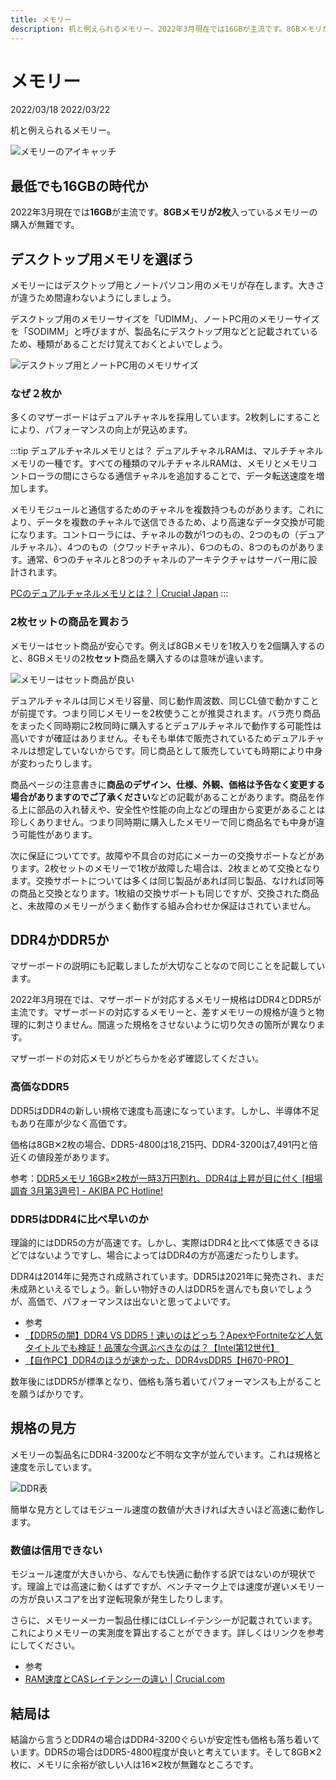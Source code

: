 ```yaml
---
title: メモリー
description: 机と例えられるメモリー。2022年3月現在では16GBが主流です。8GBメモリが2枚入っているメモリーの購入が無難です。
---
```


# メモリー

<div class="custom-date">
  <i class="far fa-calendar"></i>2022/03/18
  <i class="fas fa-undo-alt"></i>2022/03/22
</div>

<ClientOnly>
  <CallInFeedAdsense />
</ClientOnly>

机と例えられるメモリー。

<img :src="$withBase('/images/docs/memory/memory_eye_catch.png')" alt="メモリーのアイキャッチ" class="img-center">

## 最低でも16GBの時代か

2022年3月現在では**16GB**が主流です。**8GBメモリが2枚**入っているメモリーの購入が無難です。

## デスクトップ用メモリを選ぼう

メモリーにはデスクトップ用とノートパソコン用のメモリが存在します。大きさが違うため間違わないようにしましょう。

デスクトップ用のメモリーサイズを「UDIMM」、ノートPC用のメモリーサイズを「SODIMM」と呼びますが、製品名にデスクトップ用などと記載されているため、種類があることだけ覚えておくとよいでしょう。

<img :src="$withBase('/images/docs/memory/descktop_note.png')" alt="デスクトップ用とノートPC用のメモリサイズ" class="img-center">

### なぜ２枚か

多くのマザーボードはデュアルチャネルを採用しています。2枚刺しにすることにより、パフォーマンスの向上が見込めます。

:::tip <i class="fas fa-info-circle"></i> デュアルチャネルメモリとは？
デュアルチャネルRAMは、マルチチャネルメモリの一種です。すべての種類のマルチチャネルRAMは、メモリとメモリコントローラの間にさらなる通信チャネルを追加することで、データ転送速度を増加します。

メモリモジュールと通信するためのチャネルを複数持つものがあります。これにより、データを複数のチャネルで送信できるため、より高速なデータ交換が可能になります。コントローラには、チャネルの数が1つのもの、2つのもの（デュアルチャネル）、4つのもの（クワッドチャネル）、6つのもの、8つのものがあります。通常、6つのチャネルと8つのチャネルのアーキテクチャはサーバー用に設計されます。

[PCのデュアルチャネルメモリとは？ | Crucial Japan](https://www.crucial.jp/articles/about-memory/what-is-dual-channel-memory)
:::

### 2枚セットの商品を買おう

メモリーはセット商品が安心です。例えば8GBメモリを1枚入りを2個購入するのと、8GBメモリの2枚**セット**商品を購入するのは意味が違います。

<img :src="$withBase('/images/docs/memory/memory_set.png')" alt="メモリーはセット商品が良い" class="img-center">

デュアルチャネルは同じメモリ容量、同じ動作周波数、同じCL値で動かすことが前提です。つまり同じメモリーを2枚使うことが推奨されます。バラ売り商品をまったく同時期に2枚同時に購入するとデュアルチャネルで動作する可能性は高いですが確証はありません。そもそも単体で販売されているためデュアルチャネルは想定していないからです。同じ商品として販売していても時期により中身が変わったりします。

商品ページの注意書きに**商品のデザイン、仕様、外観、価格は予告なく変更する場合がありますのでご了承ください**などの記載があることがあります。商品を作る上に部品の入れ替えや、安全性や性能の向上などの理由から変更があることは珍しくありません。つまり同時期に購入したメモリーで同じ商品名でも中身が違う可能性があります。

次に保証についてです。故障や不具合の対応にメーカーの交換サポートなどがあります。2枚セットのメモリーで1枚が故障した場合は、2枚まとめて交換となります。交換サポートについては多くは同じ製品があれば同じ製品、なければ同等の商品と交換となります。1枚組の交換サポートも同じですが、交換された商品と、未故障のメモリーがうまく動作する組み合わせか保証はされていません。

## DDR4かDDR5か

マザーボードの説明にも記載しましたが大切なことなので同じことを記載しています。

2022年3月現在では、マザーボードが対応するメモリー規格はDDR4とDDR5が主流です。マザーボードの対応するメモリーと、差すメモリーの規格が違うと物理的に刺さりません。間違った規格をさせないように切り欠きの箇所が異なります。

マザーボードの対応メモリがどちらかを必ず確認してください。

### 高価なDDR5

DDR5はDDR4の新しい規格で速度も高速になっています。しかし、半導体不足もあり在庫が少なく高価です。

価格は8GB✕2枚の場合、DDR5-4800は18,215円、DDR4-3200は7,491円と倍近くの値段差があります。

参考：[DDR5メモリ 16GB×2枚が一時3万円割れ、DDR4は上昇が目に付く [相場調査 3月第3週号] - AKIBA PC Hotline!](https://akiba-pc.watch.impress.co.jp/docs/price/monthly_repo/1395587.html)

### DDR5はDDR4に比べ早いのか

理論的にはDDR5の方が高速です。しかし、実際はDDR4と比べて体感できるほどではないようですし、場合によってはDDR4の方が高速だったりします。

DDR4は2014年に発売され成熟されています。DDR5は2021年に発売され、まだ未成熟といえるでしょう。新しい物好きの人はDDR5を選んでも良いでしょうが、高価で、パフォーマンスは出ないと思ってよいです。

* 参考
* [【DDR5の闇】DDR4 VS DDR5！速いのはどっち？ApexやFortniteなど人気タイトルでも検証！品薄な今選ぶべきなのは？【Intel第12世代】](https://www.youtube.com/watch?v=0eQZM94pk7w)
* [【自作PC】DDR4のほうが速かった、DDR4vsDDR5【H670-PRO】](https://www.youtube.com/watch?v=qTujbhP5msc)

数年後にはDDR5が標準となり、価格も落ち着いてパフォーマンスも上がることを願うばかりです。

## 規格の見方

メモリーの製品名にDDR4-3200など不明な文字が並んでいます。これは規格と速度を示しています。

<img :src="$withBase('/images/docs/memory/ddr_spec.png')" alt="DDR表" class="img-center">

簡単な見方としてはモジュール速度の数値が大きければ大きいほど高速に動作します。

### 数値は信用できない

モジュール速度が大きいから、なんでも快適に動作する訳ではないのが現状です。理論上では高速に動くはずですが、ベンチマーク上では速度が遅いメモリーの方が良いスコアを出す逆転現象が発生したりします。

さらに、メモリーメーカー製品仕様にはCLレイテンシーが記載されています。これによりメモリーの実測度を算出することができます。詳しくはリンクを参考にしてください。

* 参考
* [RAM速度とCASレイテンシーの違い | Crucial.com](https://www.crucial.jp/articles/about-memory/difference-between-speed-and-latency)

## 結局は

結論から言うとDDR4の場合はDDR4-3200ぐらいが安定性も価格も落ち着いています。DDR5の場合はDDR5-4800程度が良いと考えています。そして8GB✕2枚に、メモリに余裕が欲しい人は16✕2枚が無難なところです。
